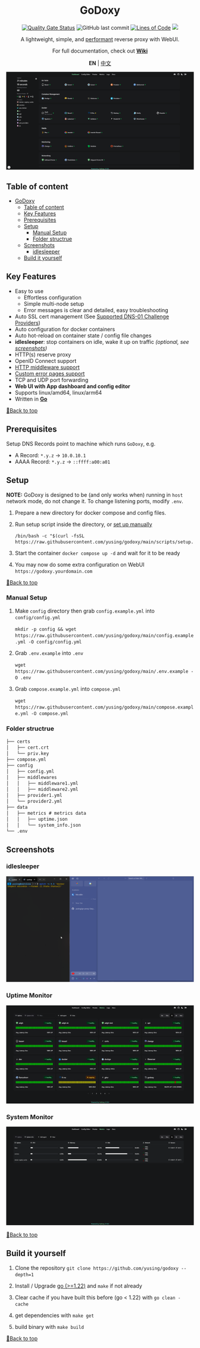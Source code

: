 <div align="center">

# GoDoxy

[![Quality Gate Status](https://sonarcloud.io/api/project_badges/measure?project=yusing_go-proxy&metric=alert_status)](https://sonarcloud.io/summary/new_code?id=yusing_godoxy)
![GitHub last commit](https://img.shields.io/github/last-commit/yusing/godoxy)
[![Lines of Code](https://sonarcloud.io/api/project_badges/measure?project=yusing_go-proxy&metric=ncloc)](https://sonarcloud.io/summary/new_code?id=yusing_godoxy)
[![](https://dcbadge.limes.pink/api/server/umReR62nRd?style=flat)](https://discord.gg/umReR62nRd)

A lightweight, simple, and [performant](https://github.com/yusing/godoxy/wiki/Benchmarks) reverse proxy with WebUI.

For full documentation, check out **[Wiki](https://github.com/yusing/godoxy/wiki)**

**EN** | <a href="README_CHT.md">中文</a>

<!-- [![Security Rating](https://sonarcloud.io/api/project_badges/measure?project=yusing_godoxy&metric=security_rating)](https://sonarcloud.io/summary/new_code?id=yusing_godoxy)
[![Maintainability Rating](https://sonarcloud.io/api/project_badges/measure?project=yusing_godoxy&metric=sqale_rating)](https://sonarcloud.io/summary/new_code?id=yusing_godoxy)
[![Vulnerabilities](https://sonarcloud.io/api/project_badges/measure?project=yusing_godoxy&metric=vulnerabilities)](https://sonarcloud.io/summary/new_code?id=yusing_godoxy) -->

<img src="screenshots/webui.png" style="max-width: 650">

</div>

## Table of content

<!-- TOC -->

- [GoDoxy](#godoxy)
  - [Table of content](#table-of-content)
  - [Key Features](#key-features)
  - [Prerequisites](#prerequisites)
  - [Setup](#setup)
    - [Manual Setup](#manual-setup)
    - [Folder structrue](#folder-structrue)
  - [Screenshots](#screenshots)
    - [idlesleeper](#idlesleeper)
  - [Build it yourself](#build-it-yourself)

## Key Features

- Easy to use
  - Effortless configuration
  - Simple multi-node setup
  - Error messages is clear and detailed, easy troubleshooting
- Auto SSL cert management (See [Supported DNS-01 Challenge Providers](https://github.com/yusing/godoxy/wiki/Supported-DNS%E2%80%9001-Providers))
- Auto configuration for docker containers
- Auto hot-reload on container state / config file changes
- **idlesleeper**: stop containers on idle, wake it up on traffic _(optional, see [screenshots](#idlesleeper))_
- HTTP(s) reserve proxy
- OpenID Connect support
- [HTTP middleware support](https://github.com/yusing/godoxy/wiki/Middlewares)
- [Custom error pages support](https://github.com/yusing/godoxy/wiki/Middlewares#custom-error-pages)
- TCP and UDP port forwarding
- **Web UI with App dashboard and config editor**
- Supports linux/amd64, linux/arm64
- Written in **[Go](https://go.dev)**

[🔼Back to top](#table-of-content)

## Prerequisites

Setup DNS Records point to machine which runs `GoDoxy`, e.g.

- A Record: `*.y.z` -> `10.0.10.1`
- AAAA Record: `*.y.z` -> `::ffff:a00:a01`

## Setup

**NOTE:** GoDoxy is designed to be (and only works when) running in `host` network mode, do not change it. To change listening ports, modify `.env`.

1. Prepare a new directory for docker compose and config files.

2. Run setup script inside the directory, or [set up manually](#manual-setup)

    ```shell
    /bin/bash -c "$(curl -fsSL https://raw.githubusercontent.com/yusing/godoxy/main/scripts/setup.sh)"
    ```

3. Start the container `docker compose up -d` and wait for it to be ready

4. You may now do some extra configuration on WebUI `https://godoxy.yourdomain.com`

[🔼Back to top](#table-of-content)

### Manual Setup

1. Make `config` directory then grab `config.example.yml` into `config/config.yml`

   `mkdir -p config && wget https://raw.githubusercontent.com/yusing/godoxy/main/config.example.yml -O config/config.yml`

2. Grab `.env.example` into `.env`

   `wget https://raw.githubusercontent.com/yusing/godoxy/main/.env.example -O .env`

3. Grab `compose.example.yml` into `compose.yml`

   `wget https://raw.githubusercontent.com/yusing/godoxy/main/compose.example.yml -O compose.yml`

### Folder structrue

```shell
├── certs
│   ├── cert.crt
│   └── priv.key
├── compose.yml
├── config
│   ├── config.yml
│   ├── middlewares
│   │   ├── middleware1.yml
│   │   ├── middleware2.yml
│   ├── provider1.yml
│   └── provider2.yml
├── data
│   ├── metrics # metrics data
│   │   ├── uptime.json
│   │   └── system_info.json
└── .env
```

## Screenshots

### idlesleeper

![idlesleeper](screenshots/idlesleeper.webp)

### Uptime Monitor

![uptime monitor](screenshots/uptime.png)

### System Monitor

![system monitor](screenshots/system-monitor.png)

[🔼Back to top](#table-of-content)

## Build it yourself

1. Clone the repository `git clone https://github.com/yusing/godoxy --depth=1`

2. Install / Upgrade [go (>=1.22)](https://go.dev/doc/install) and `make` if not already

3. Clear cache if you have built this before (go < 1.22) with `go clean -cache`

4. get dependencies with `make get`

5. build binary with `make build`

[🔼Back to top](#table-of-content)
